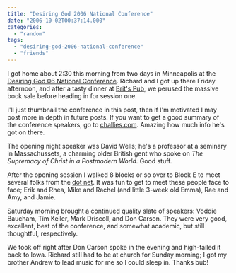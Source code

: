 ```yaml
---
title: "Desiring God 2006 National Conference"
date: "2006-10-02T00:37:14.000"
categories: 
  - "random"
tags: 
  - "desiring-god-2006-national-conference"
  - "friends"
---
```


I got home about 2:30 this morning from two days in Minneapolis at the [Desiring God 06 National Conference](http://www.desiringgod.org/Events/NationalConferences/Archives/2006/). Richard and I got up there Friday afternoon, and after a tasty dinner at [Brit's Pub](http://www.britspub.com/index.php), we perused the massive book sale before heading in for session one.

I'll just thumbnail the conference in this post, then if I'm motivated I may post more in depth in future posts. If you want to get a good summary of the conference speakers, go to [challies.com](http://www.challies.com). Amazing how much info he's got on there.

The opening night speaker was David Wells; he's a professor at a seminary in Massachussets, a charming older British gent who spoke on _The Supremacy of Christ in a Postmodern World_. Good stuff.

After the opening session I walked 8 blocks or so over to Block E to meet several folks from the [dot net](http://rocksmyfaceoff.net/forum/). It was fun to get to meet these people face to face; Erik and Rhea, Mike and Rachel (and little 3-week old Emma), Rae and Amy, and Jamie.

Saturday morning brought a continued quality slate of speakers: Voddie Baucham, Tim Keller, Mark Driscoll, and Don Carson. They were very good, excellent, best of the conference, and somewhat academic, but still thoughtful, respectively.

We took off right after Don Carson spoke in the evening and high-tailed it back to Iowa. Richard still had to be at church for Sunday morning; I got my brother Andrew to lead music for me so I could sleep in. Thanks bub!
